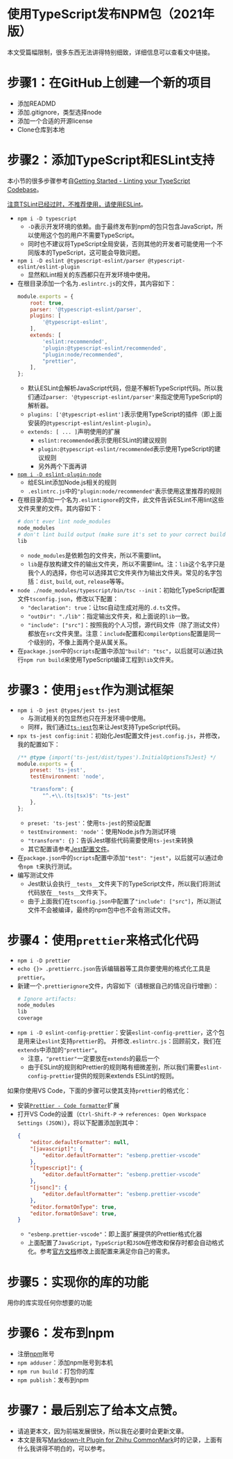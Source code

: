 # 使用TypeScript发布NPM包（2021年版）

本文受篇幅限制，很多东西无法讲得特别细致，详细信息可以查看文中链接。

# 步骤1：在GitHub上创建一个新的项目
- 添加READMD
- 添加.gitignore，类型选择node
- 添加一个合适的开源license
- Clone仓库到本地

# 步骤2：添加TypeScript和ESLint支持
本小节的很多步骤参考自[Getting Started - Linting your TypeScript Codebase](https://github.com/typescript-eslint/typescript-eslint/blob/master/docs/getting-started/linting/README.md)。

[注意TSLint已经过时，不推荐使用，请使用ESLint](https://github.com/palantir/tslint/issues/4534)。

- `npm i -D typescript`
    * `-D`表示开发环境的依赖。由于最终发布到npm的包只包含JavaScript，所以使用这个包的用户不需要TypeScript。
    * 同时也不建议将TypeScript全局安装，否则其他的开发者可能使用一个不同版本的TypeScript，这可能会导致问题。
- `npm i -D eslint @typescript-eslint/parser @typescript-eslint/eslint-plugin`
    * 显然和Lint相关的东西都只在开发环境中使用。
- 在根目录添加一个名为`.eslintrc.js`的文件，其内容如下：
    ```js
    module.exports = {
        root: true,
        parser: '@typescript-eslint/parser',
        plugins: [
            '@typescript-eslint',
        ],
        extends: [
            'eslint:recommended',
            'plugin:@typescript-eslint/recommended',
            "plugin:node/recommended",
            "prettier",
        ],
    };
    ```
    * 默认ESLint会解析JavaScript代码，但是不解析TypeScript代码。所以我们通过`parser: '@typescript-eslint/parser'`来指定使用TypeScript的解析器。
    * `plugins: ['@typescript-eslint']`表示使用TypeScript的插件（即上面安装的`@typescript-eslint/eslint-plugin`）。
    * `extends: [ ... ]`声明使用的扩展
        - `eslint:recommended`表示使用ESLint的建议规则
        - `plugin:@typescript-eslint/recommended`表示使用TypeScript的建议规则
        - 另外两个下面再讲
- [`npm i -D eslint-plugin-node`](https://github.com/mysticatea/eslint-plugin-node)
    * 给ESLint添加Node.js相关的规则
    * `.eslintrc.js`中的`"plugin:node/recommended"`表示使用这里推荐的规则
- 在根目录添加一个名为`.eslintignore`的文件，此文件告诉ESLint不用lint这些文件夹里的文件。其内容如下：
    ```py
    # don't ever lint node_modules
    node_modules
    # don't lint build output (make sure it's set to your correct build folder name)
    lib
    ```
    * `node_modules`是依赖包的文件夹，所以不需要lint。
    * `lib`是存放构建文件的输出文件夹，所以不需要lint。注：`lib`这个名字只是我个人的选择，你也可以选择其它文件夹作为输出文件夹。常见的名字包括：`dist`, `build`, `out`, `release`等等。
- `node ./node_modules/typescript/bin/tsc --init`：初始化TypeScript配置文件`tsconfig.json`，修改以下配置：
    * `"declaration": true`：让tsc自动生成对用的`.d.ts`文件。
    * `"outDir": "./lib"`：指定输出文件夹，和上面说的`lib`一致。
    * `"include": ["src"]`：按照我的个人习惯，源代码文件（除了测试文件）都放在`src`文件夹里。注意：`include`配置和`compilerOptions`配置是同一个级别的，不像上面两个是从属关系。
- 在`package.json`中的`scripts`配置中添加`"build": "tsc"`，以后就可以通过执行`npm run build`来使用TypeScript编译工程到`lib`文件夹。

# 步骤3：使用`jest`作为测试框架
- `npm i -D jest @types/jest ts-jest`
    * 与测试相关的包显然也只在开发环境中使用。
    * 同样，我们通过[`ts-jest`](https://github.com/kulshekhar/ts-jest)包来让Jest支持TypeScript代码。
- `npx ts-jest config:init`：初始化Jest配置文件`jest.config.js`，并修改，我的配置如下：
    ```js
    /** @type {import('ts-jest/dist/types').InitialOptionsTsJest} */
    module.exports = {
        preset: 'ts-jest',
        testEnvironment: 'node',

        "transform": {
            "^.+\\.(ts|tsx)$": "ts-jest"
        },
    };
    ```
    * `preset: 'ts-jest'`：使用`ts-jest`的预设配置
    * `testEnvironment: 'node'`：使用Node.js作为测试环境
    * `"transform": {}`：告诉Jest哪些代码需要使用`ts-jest`来转换
    * 其它配置请参考[Jest配置文件](https://jestjs.io/docs/en/configuration)。
- 在`package.json`中的`scripts`配置中添加`"test": "jest"`，以后就可以通过命令`npm t`来执行测试。
- 编写测试文件
    * Jest默认会执行`__tests__`文件夹下的TypeScript文件，所以我们将测试代码放在`__tests__`文件夹下。
    * 由于上面我们在`tsconfig.json`中配置了`"include": ["src"]`，所以测试文件不会被编译，最终的npm包中也不会有测试文件。

# 步骤4：使用`prettier`来格式化代码
- `npm i -D prettier`
- `echo {}> .prettierrc.json`告诉编辑器等工具你要使用的格式化工具是`prettier`。
- 新建一个`.prettierignore`文件，内容如下（请根据自己的情况自行增删）：
    ```py
    # Ignore artifacts:
    node_modules
    lib
    coverage
    ```
- `npm i -D eslint-config-prettier`：安装`eslint-config-prettier`，这个包是用来让`eslint`支持`prettier`的。 并修改`.eslintrc.js`：回顾前文，我们在`extends`中添加的`"prettier"`。
    * 注意，`"prettier"`一定要放在`extends`的最后一个
    * 由于ESLint的规则和Prettier的规则略有细微差别，所以我们需要`eslint-config-prettier`提供的规则来extends ESLint的规则。

如果你使用VS Code，下面的步骤可以使其支持`prettier`的格式化：
- 安装[`Prettier - Code formatter`](https://marketplace.visualstudio.com/items?itemName=esbenp.prettier-vscode)扩展
- 打开VS Code的设置（`Ctrl-Shift-P` -> `references: Open Workspace Settings (JSON)`），将以下配置添加到其中：
    ```json
    {
        "editor.defaultFormatter": null,
        "[javascript]": {
            "editor.defaultFormatter": "esbenp.prettier-vscode"
        },
        "[typescript]": {
            "editor.defaultFormatter": "esbenp.prettier-vscode"
        },
        "[jsonc]": {
            "editor.defaultFormatter": "esbenp.prettier-vscode"
        },
        "editor.formatOnType": true,
        "editor.formatOnSave": true,
    }
    ```
    * `"esbenp.prettier-vscode"`：即上面扩展提供的Prettier格式化器
    * 上面配置了`JavaScript`，`TypeScript`和`JSON`在修改和保存时都会自动格式化。参考[官方文档](https://marketplace.visualstudio.com/items?itemName=esbenp.prettier-vscode)修改上面配置来满足你自己的需求。

# 步骤5：实现你的库的功能
用你的库实现任何你想要的功能

# 步骤6：发布到npm
- 注册[npm](https://www.npmjs.com/signup)账号
- `npm adduser`：添加npm账号到本机
- `npm run build`：打包你的库
- `npm publish`：发布到npm

# 步骤7：最后别忘了给本文点赞。
- 请追更本文，因为前端发展很快，所以我在必要时会更新文章。
- 本文是我写[Markdown-It Plugin for Zhihu CommonMark](https://github.com/jks-liu/markdown-it-zhihu-common)时的记录，上面有什么我讲得不明白的，可以参考。


